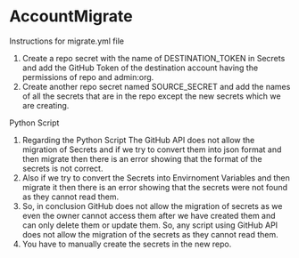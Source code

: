 # AccountMigrate


Instructions for migrate.yml file

1. Create a repo secret with the name of DESTINATION_TOKEN in Secrets and add the GitHub Token of the destination account having      the permissions of repo and admin:org.
2. Create another repo secret named SOURCE_SECRET and add the names of all the secrets that are in the repo except the new secrets    which we are creating.





Python Script
1. Regarding the Python Script The GitHub API does not allow the migration of Secrets and if we try to convert them into json         format and then migrate then there is an error showing that the format of the secrets is not correct.
2. Also if we try to convert the Secrets into Envirnoment Variables and then migrate it then there is an error showing that the       secrets were not found as they cannot read them.
3. So, in conclusion GitHub does not allow the migration of secrets as we even the owner cannot access them after we have created     them and can only delete them or update them. So, any script using GitHub API does not allow the migration of the secrets as       they cannot read them.
4. You have to manually create the secrets in the new repo.

